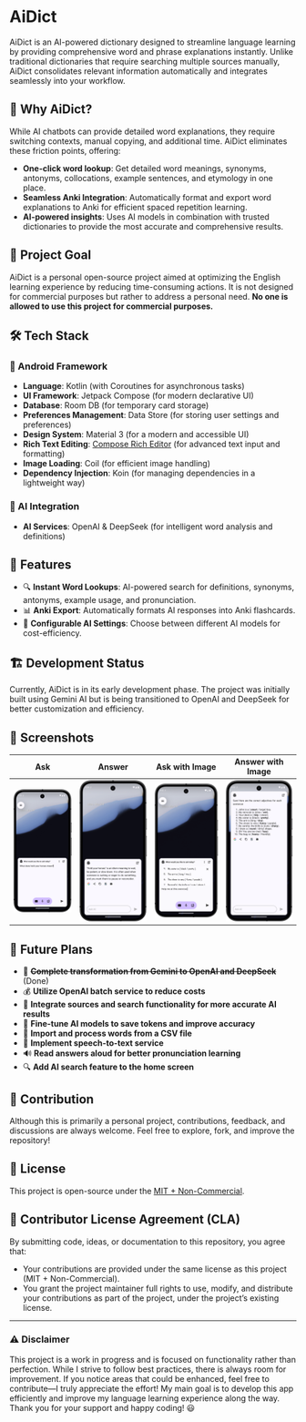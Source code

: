 # AiDict

AiDict is an AI-powered dictionary designed to streamline language learning by providing
comprehensive word and phrase explanations instantly. Unlike traditional dictionaries that require
searching multiple sources manually, AiDict consolidates relevant information automatically and
integrates seamlessly into your workflow.

## 🚀 Why AiDict?

While AI chatbots can provide detailed word explanations, they require switching contexts, manual
copying, and additional time. AiDict eliminates these friction points, offering:

- **One-click word lookup**: Get detailed word meanings, synonyms, antonyms, collocations, example
  sentences, and etymology in one place.
- **Seamless Anki Integration**: Automatically format and export word explanations to Anki for
  efficient spaced repetition learning.
- **AI-powered insights**: Uses AI models in combination with trusted dictionaries to provide the
  most accurate and comprehensive results.

## 🎯 Project Goal

AiDict is a personal open-source project aimed at optimizing the English learning experience by
reducing time-consuming actions. It is not designed for commercial purposes but rather to address a
personal need. **No one is allowed to use this project for commercial purposes.**

## 🛠️ Tech Stack

### 📱 Android Framework

- **Language**: Kotlin (with Coroutines for asynchronous tasks)
- **UI Framework**: Jetpack Compose (for modern declarative UI)
- **Database**: Room DB (for temporary card storage)
- **Preferences Management**: Data Store (for storing user settings and preferences)
- **Design System**: Material 3 (for a modern and accessible UI)
- **Rich Text Editing**: [Compose Rich Editor](https://github.com/MohamedRejeb/compose-rich-editor) (for advanced text
  input and formatting)
- **Image Loading**: Coil (for efficient image handling)
- **Dependency Injection**: Koin (for managing dependencies in a lightweight way)

### 🤖 AI Integration

- **AI Services**: OpenAI & DeepSeek (for intelligent word analysis and definitions)

## 📌 Features

- 🔍 **Instant Word Lookups**: AI-powered search for definitions, synonyms, antonyms, example usage,
  and pronunciation.
- 📊 **Anki Export**: Automatically formats AI responses into Anki flashcards.
- 🔧 **Configurable AI Settings**: Choose between different AI models for cost-efficiency.

## 🏗️ Development Status

Currently, AiDict is in its early development phase. The project was initially built using Gemini AI
but is being transitioned to OpenAI and DeepSeek for better customization and efficiency.

## 📸 Screenshots

| Ask                                  | Answer                                  | Ask with Image                             | Answer with Image                             |
|--------------------------------------|-----------------------------------------|--------------------------------------------|-----------------------------------------------|
| <img src="art/ask.png" width="200"/> | <img src="art/answer.png" width="200"/> | <img src="art/ask_image.png" width="200"/> | <img src="art/answer_image.png" width="200"/> |

## 🔮 Future Plans

- 🔄 **~~Complete transformation from Gemini to OpenAI and DeepSeek~~** (Done)
- 💰 **Utilize OpenAI batch service to reduce costs**
- 🔗 **Integrate sources and search functionality for more accurate AI results**
- 🎯 **Fine-tune AI models to save tokens and improve accuracy**
- 📂 **Import and process words from a CSV file**
- 🎤 **Implement speech-to-text service**
- 🔊 **Read answers aloud for better pronunciation learning**
- 🔍 **Add AI search feature to the home screen**

## 🤝 Contribution

Although this is primarily a personal project, contributions, feedback, and discussions are always
welcome. Feel free to explore, fork, and improve the repository!

## 📜 License

This project is open-source under the [MIT + Non-Commercial](LICENSE).

## 🧾 Contributor License Agreement (CLA)

By submitting code, ideas, or documentation to this repository, you agree that:

- Your contributions are provided under the same license as this project (MIT + Non-Commercial).
- You grant the project maintainer full rights to use, modify, and distribute your contributions as
  part of the project, under the project’s existing license.

---

### ⚠️ Disclaimer

This project is a work in progress and is focused on functionality rather than perfection. While I
strive to follow best practices, there is always room for improvement. If you notice areas that
could be enhanced, feel free to contribute—I truly appreciate the effort! My main goal is to develop
this app efficiently and improve my language learning experience along the way. Thank you for your
support and happy coding! 😃

